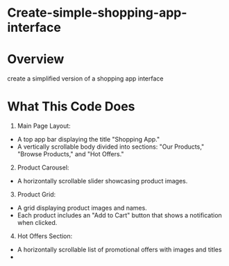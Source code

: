 # Create-simple-shopping-app-interface
# Overview
create a simplified version of a shopping app interface
# What This Code Does
1. Main Page Layout:
- A top app bar displaying the title "Shopping App."
- A vertically scrollable body divided into sections: "Our Products," "Browse Products," and "Hot Offers."
2. Product Carousel:
- A horizontally scrollable slider showcasing product images.
3. Product Grid:
- A grid displaying product images and names.
- Each product includes an "Add to Cart" button that shows a notification when clicked.
4. Hot Offers Section:
- A horizontally scrollable list of promotional offers with images and titles
- 
